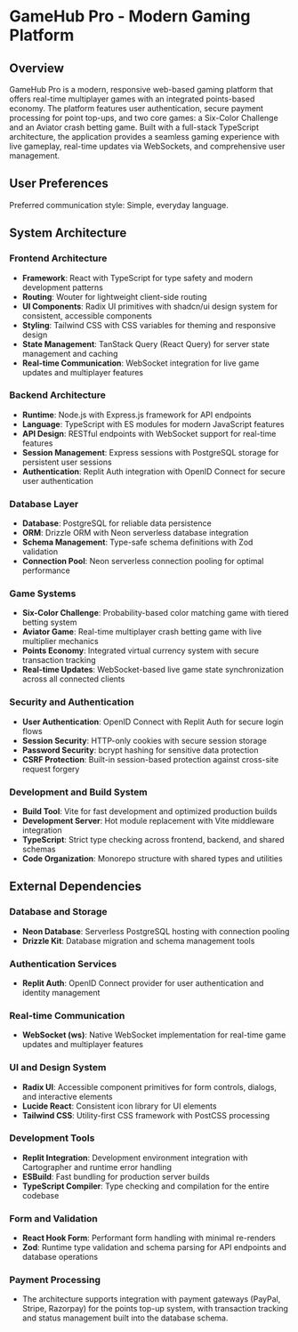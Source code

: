 # GameHub Pro - Modern Gaming Platform

## Overview

GameHub Pro is a modern, responsive web-based gaming platform that offers real-time multiplayer games with an integrated points-based economy. The platform features user authentication, secure payment processing for point top-ups, and two core games: a Six-Color Challenge and an Aviator crash betting game. Built with a full-stack TypeScript architecture, the application provides a seamless gaming experience with live gameplay, real-time updates via WebSockets, and comprehensive user management.

## User Preferences

Preferred communication style: Simple, everyday language.

## System Architecture

### Frontend Architecture
- **Framework**: React with TypeScript for type safety and modern development patterns
- **Routing**: Wouter for lightweight client-side routing
- **UI Components**: Radix UI primitives with shadcn/ui design system for consistent, accessible components
- **Styling**: Tailwind CSS with CSS variables for theming and responsive design
- **State Management**: TanStack Query (React Query) for server state management and caching
- **Real-time Communication**: WebSocket integration for live game updates and multiplayer features

### Backend Architecture
- **Runtime**: Node.js with Express.js framework for API endpoints
- **Language**: TypeScript with ES modules for modern JavaScript features
- **API Design**: RESTful endpoints with WebSocket support for real-time features
- **Session Management**: Express sessions with PostgreSQL storage for persistent user sessions
- **Authentication**: Replit Auth integration with OpenID Connect for secure user authentication

### Database Layer
- **Database**: PostgreSQL for reliable data persistence
- **ORM**: Drizzle ORM with Neon serverless database integration
- **Schema Management**: Type-safe schema definitions with Zod validation
- **Connection Pool**: Neon serverless connection pooling for optimal performance

### Game Systems
- **Six-Color Challenge**: Probability-based color matching game with tiered betting system
- **Aviator Game**: Real-time multiplayer crash betting game with live multiplier mechanics
- **Points Economy**: Integrated virtual currency system with secure transaction tracking
- **Real-time Updates**: WebSocket-based live game state synchronization across all connected clients

### Security and Authentication
- **User Authentication**: OpenID Connect with Replit Auth for secure login flows
- **Session Security**: HTTP-only cookies with secure session storage
- **Password Security**: bcrypt hashing for sensitive data protection
- **CSRF Protection**: Built-in session-based protection against cross-site request forgery

### Development and Build System
- **Build Tool**: Vite for fast development and optimized production builds
- **Development Server**: Hot module replacement with Vite middleware integration
- **TypeScript**: Strict type checking across frontend, backend, and shared schemas
- **Code Organization**: Monorepo structure with shared types and utilities

## External Dependencies

### Database and Storage
- **Neon Database**: Serverless PostgreSQL hosting with connection pooling
- **Drizzle Kit**: Database migration and schema management tools

### Authentication Services
- **Replit Auth**: OpenID Connect provider for user authentication and identity management

### Real-time Communication
- **WebSocket (ws)**: Native WebSocket implementation for real-time game updates and multiplayer features

### UI and Design System
- **Radix UI**: Accessible component primitives for form controls, dialogs, and interactive elements
- **Lucide React**: Consistent icon library for UI elements
- **Tailwind CSS**: Utility-first CSS framework with PostCSS processing

### Development Tools
- **Replit Integration**: Development environment integration with Cartographer and runtime error handling
- **ESBuild**: Fast bundling for production server builds
- **TypeScript Compiler**: Type checking and compilation for the entire codebase

### Form and Validation
- **React Hook Form**: Performant form handling with minimal re-renders
- **Zod**: Runtime type validation and schema parsing for API endpoints and database operations

### Payment Processing
- The architecture supports integration with payment gateways (PayPal, Stripe, Razorpay) for the points top-up system, with transaction tracking and status management built into the database schema.